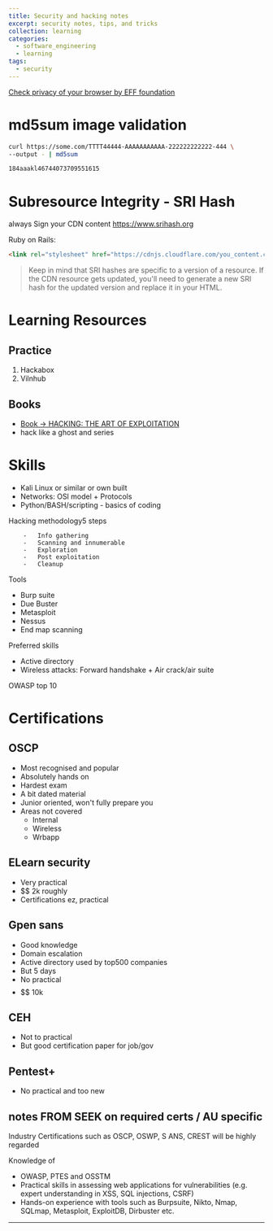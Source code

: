 ```yaml
---
title: Security and hacking notes
excerpt: security notes, tips, and tricks
collection: learning
categories:
  - software_engineering
  - learning
tags:
  - security
---
```

[Check privacy of your browser by EFF foundation](https://coveryourtracks.eff.org/)

# md5sum image validation

```zsh
curl https://some.com/TTTT44444-AAAAAAAAAAA-222222222222-444 \
--output - | md5sum 

184aaakl46744073709551615
```

# Subresource Integrity - SRI Hash
always Sign your CDN content
https://www.srihash.org

Ruby on Rails:
```html
<link rel="stylesheet" href="https://cdnjs.cloudflare.com/you_content.cdn" integrity="your-sri-hash-here" crossorigin="anonymous">
```
> Keep in mind that SRI hashes are specific to a version of a resource. If the CDN resource gets updated, you'll need to generate a new SRI hash for the updated version and replace it in your HTML.

# Learning Resources

## Practice

1.  Hackabox
1.  Vilnhub

## Books

- [Book -> HACKING: THE ART OF EXPLOITATION](https://repo.zenk-security.com/Magazine%20E-book/Hacking-%20The%20Art%20of%20Exploitation%20(2nd%20ed.%202008)%20-%20Erickson.pdf)
- hack like a ghost and series

# Skills

-   Kali Linux or similar or own built
-   Networks: OSI model + Protocols
-   Python/BASH/scripting - basics of coding

Hacking methodology5 steps

		-   Info gathering
		-   Scanning and innumerable
		-   Exploration
		-   Post exploitation
		-   Cleanup

Tools
-   Burp suite
-   Due Buster
-   Metasploit
-   Nessus
-   End map scanning

Preferred skills

-   Active directory
-   Wireless attacks: Forward handshake + Air crack/air suite

OWASP top 10

# Certifications

## OSCP
- Most recognised and popular
- Absolutely hands on
- Hardest exam
- A bit dated material
- Junior oriented, won't fully prepare you
- Areas not covered
	- Internal
	- Wireless
	- Wrbapp

## ELearn security
-   Very practical
-   $$ 2k roughly
-   Certifications ez, practical

## Gpen sans

- Good knowledge
- Domain escalation
- Active directory used by top500 companies
- But 5 days
- No practical
- $$$$$$ 10k

## CEH
-   Not to practical
-   But good certification paper for job/gov

## Pentest+
-   No practical and too new

## notes FROM SEEK on required certs / AU specific

Industry Certifications such as OSCP, OSWP, S ANS, CREST will be highly regarded

Knowledge of
-   OWASP, PTES and OSSTM
-   Practical skills in assessing web applications for vulnerabilities (e.g. expert understanding in XSS, SQL injections, CSRF)
-   Hands-on experience with tools such as Burpsuite, Nikto, Nmap, SQLmap, Metasploit, ExploitDB, Dirbuster etc.

---
